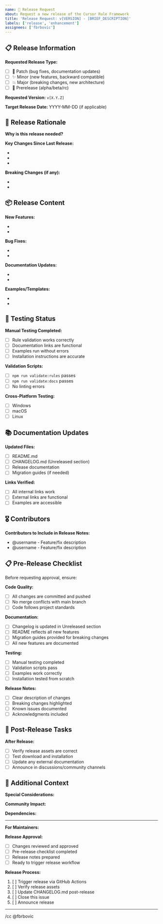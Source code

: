 ```yaml
---
name: 🚀 Release Request
about: Request a new release of the Cursor Rule Framework
title: 'Release Request: v[VERSION] - [BRIEF_DESCRIPTION]'
labels: ['release', 'enhancement']
assignees: ['fbrbovic']
---
```


## 📋 Release Information

**Requested Release Type:**
- [ ] 🐛 Patch (bug fixes, documentation updates)
- [ ] ✨ Minor (new features, backward compatible)  
- [ ] 💥 Major (breaking changes, new architecture)
- [ ] 🧪 Prerelease (alpha/beta/rc)

**Requested Version:** `v[X.Y.Z]`

**Target Release Date:** YYYY-MM-DD (if applicable)

## 🎯 Release Rationale

**Why is this release needed?**
<!-- Explain the reason for requesting this release -->

**Key Changes Since Last Release:**
<!-- List the major changes, features, or fixes -->
- 
- 
- 

**Breaking Changes (if any):**
<!-- Describe any breaking changes and migration path -->
- 
- 

## 📦 Release Content

**New Features:**
<!-- List new features to be included -->
- 
- 

**Bug Fixes:**
<!-- List bug fixes to be included -->
- 
- 

**Documentation Updates:**
<!-- List documentation improvements -->
- 
- 

**Examples/Templates:**
<!-- List new or updated examples -->
- 
- 

## 🧪 Testing Status

**Manual Testing Completed:**
- [ ] Rule validation works correctly
- [ ] Documentation links are functional
- [ ] Examples run without errors
- [ ] Installation instructions are accurate

**Validation Scripts:**
- [ ] `npm run validate:rules` passes
- [ ] `npm run validate:docs` passes
- [ ] No linting errors

**Cross-Platform Testing:**
- [ ] Windows
- [ ] macOS  
- [ ] Linux

## 📚 Documentation Updates

**Updated Files:**
- [ ] README.md
- [ ] CHANGELOG.md (Unreleased section)
- [ ] Release documentation
- [ ] Migration guides (if needed)

**Links Verified:**
- [ ] All internal links work
- [ ] External links are functional
- [ ] Examples are accessible

## 🎖️ Contributors

**Contributors to Include in Release Notes:**
<!-- List contributors and their contributions -->
- @username - Feature/fix description
- @username - Feature/fix description

## 📋 Pre-Release Checklist

Before requesting approval, ensure:

**Code Quality:**
- [ ] All changes are committed and pushed
- [ ] No merge conflicts with main branch
- [ ] Code follows project standards

**Documentation:**
- [ ] Changelog is updated in Unreleased section
- [ ] README reflects all new features
- [ ] Migration guides provided for breaking changes
- [ ] All new features are documented

**Testing:**
- [ ] Manual testing completed
- [ ] Validation scripts pass
- [ ] Examples work correctly
- [ ] Installation tested from scratch

**Release Notes:**
- [ ] Clear description of changes
- [ ] Breaking changes highlighted
- [ ] Known issues documented
- [ ] Acknowledgments included

## 🔄 Post-Release Tasks

**After Release:**
- [ ] Verify release assets are correct
- [ ] Test download and installation
- [ ] Update any external documentation
- [ ] Announce in discussions/community channels

## 💬 Additional Context

**Special Considerations:**
<!-- Any special requirements or considerations -->

**Community Impact:**
<!-- How this release affects the community -->

**Dependencies:**
<!-- Any dependency updates or requirements -->

---

**For Maintainers:**

**Release Approval:**
- [ ] Changes reviewed and approved
- [ ] Pre-release checklist completed
- [ ] Release notes prepared
- [ ] Ready to trigger release workflow

**Release Process:**
1. [ ] Trigger release via GitHub Actions
2. [ ] Verify release assets
3. [ ] Update CHANGELOG.md post-release
4. [ ] Close this issue
5. [ ] Announce release

---

/cc @fbrbovic 